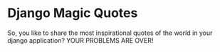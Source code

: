 Django Magic Quotes
===================

So, you like to share the most inspirational quotes of the world in your django application? YOUR PROBLEMS ARE OVER!
